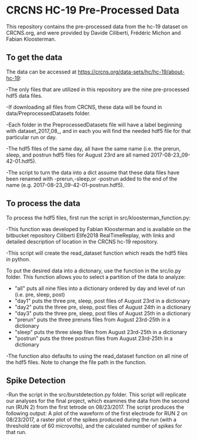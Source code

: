 
# CRCNS HC-19 Pre-Processed Data

This repository contains the pre-processed data from the hc-19 dataset on CRCNS.org, and were provided by Davide Ciliberti, Frédéric Michon and Fabian Kloosterman.

## To get the data

The data can be accessed at https://crcns.org/data-sets/hc/hc-19/about-hc-19:

-The only files that are utilized in this repository are the nine pre-processed hdf5 data files.

-If downloading all files from CRCNS, these data will be found in data/PreprocessedDatasets folder.

-Each folder in the PreprocessedDatasets file will have a label beginning with dataset_2017_08_, and in each you will find the needed hdf5 file for that particular run or day.

-The hdf5 files of the same day, all have the same name (i.e. the prerun, sleep, and postrun hdf5 files for August 23rd are all named 2017-08-23_09-42-01.hdf5).

-The script to turn the data into a dict assume that these data files have been renamed with -prerun,-sleep,or -postrun added to the end of the name (e.g. 2017-08-23_09-42-01-postrun.hdf5).


## To process the data

To process the hdf5 files, first run the script in src/kloosterman_function.py:

-This function was developed by Fabian Kloosterman and is available on the bitbucket repository Ciliberti Elife2018 RealTimeReplay, with links and detailed description of location in the CRCNS hc-19 repository.
 
-This script will create the read_dataset function which reads the hdf5 files in python.

To put the desired data into a dictonary, use the function in the src/io.py folder. This function allows you to select a partition of the data to analyze:

- "all" puts all nine files into a dictionary ordered by day and level of run (i.e. pre, sleep, post)
- "day1" puts the three pre, sleep, post files of August 23rd in a dictionary
- "day2" puts the three pre, sleep, post files of August 24th in a dictionary
- "day3" puts the three pre, sleep, post files of August 25th in a dictionary
- "prerun" puts the three preruns files from August 23rd-25th in a dictionary
- "sleep" puts the three sleep files from August 23rd-25th in a dictionary
- "postrun" puts the three postrun files from August 23rd-25th in a dictionary

-The function also defaults to using the read_dataset function on all nine of the hdf5 files. Note to change the file path in the function.

## Spike Detection

-Run the script in the src/burstdetection.py folder. This script will replicate our analyses for the final project, which examines the data from the second run (RUN 2) from the first tetrode on 08/23/2017. The script produces the following output: A plot of the waveform of the first electrode for RUN 2 on 08/23/2017, a raster plot of the spikes produced during the run (with a threshold rate of 60 microvolts), and the calculated number of spikes for that run.

